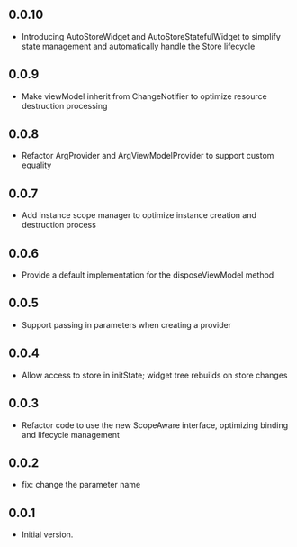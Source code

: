 ## 0.0.10
* Introducing AutoStoreWidget and AutoStoreStatefulWidget to simplify state management and automatically handle the Store lifecycle

## 0.0.9

* Make viewModel inherit from ChangeNotifier to optimize resource destruction processing

## 0.0.8

* Refactor ArgProvider and ArgViewModelProvider to support custom equality

## 0.0.7

* Add instance scope manager to optimize instance creation and destruction process

## 0.0.6

* Provide a default implementation for the disposeViewModel method

## 0.0.5

* Support passing in parameters when creating a provider

## 0.0.4

* Allow access to store in initState; widget tree rebuilds on store changes

## 0.0.3

* Refactor code to use the new ScopeAware interface, optimizing binding and lifecycle management

## 0.0.2

* fix: change the parameter name

## 0.0.1

* Initial version. 
